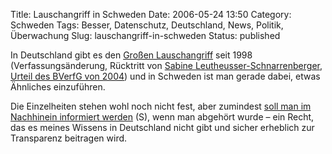 Title: Lauschangriff in Schweden
Date: 2006-05-24 13:50
Category: Schweden
Tags: Besser, Datenschutz, Deutschland, News, Politik, Überwachung
Slug: lauschangriff-in-schweden
Status: published

In Deutschland gibt es den [Großen
Lauschangriff](http://de.wikipedia.org/wiki/Lauschangriff) seit 1998
(Verfassungsänderung, Rücktritt von [Sabine
Leutheusser-Schnarrenberger](http://de.wikipedia.org/wiki/Sabine_Leutheusser-Schnarrenberger),
[Urteil des BVerfG von
2004](http://de.wikipedia.org/wiki/Gro%C3%9Fer_Lauschangriff#Entscheidung_des_Bundesverfassungsgerichts))
und in Schweden ist man gerade dabei, etwas Ähnliches einzuführen.

Die Einzelheiten stehen wohl noch nicht fest, aber zumindest [soll man
im Nachhinein informiert
werden](http://www.sr.se/cgi-bin/International/nyhetssidor/artikel.asp?ProgramID=2108&format=1&artikel=864374)
(S), wenn man abgehört wurde – ein Recht, das es meines Wissens in
Deutschland nicht gibt und sicher erheblich zur Transparenz beitragen
wird.

